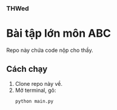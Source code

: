 ### THWed
# Bài tập lớn môn ABC

Repo này chứa code nộp cho thầy.  

## Cách chạy
1. Clone repo này về.
2. Mở terminal, gõ:  
   ```bash
   python main.py

